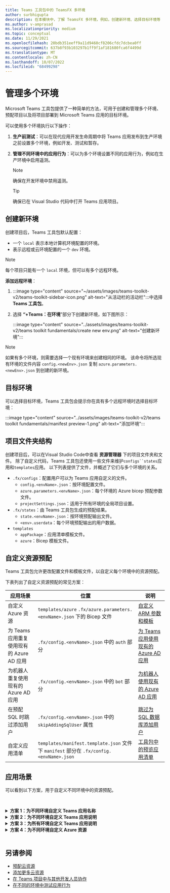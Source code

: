 ```yaml
---
title: Teams 工具包中的 TeamsFX 多环境
author: surbhigupta
description: 在本模块中，了解 TeamsFX 多环境，例如，创建新环境、选择目标环境等
ms.author: v-amprasad
ms.localizationpriority: medium
ms.topic: conceptual
ms.date: 11/29/2021
ms.openlocfilehash: 20bdb351eeff9a11d9460cf8206cfdc7dcbea0ff
ms.sourcegitcommit: 637b8f93b103297b1ff9f1af181680fca6f4499d
ms.translationtype: MT
ms.contentlocale: zh-CN
ms.lasthandoff: 10/07/2022
ms.locfileid: "68499298"
---
```

# <a name="manage-multiple-environments"></a>管理多个环境

 Microsoft Teams 工具包提供了一种简单的方法，可用于创建和管理多个环境、预配项目以及将项目部署到 Microsoft Teams 应用的目标环境。

 可以使用多个环境执行以下操作：

1. **生产前测试**：可以在现代应用开发生命周期中将 Teams 应用发布到生产环境之前设置多个环境，例如开发、测试和暂存。

2. **管理不同环境中的应用行为**：可以为多个环境设置不同的应用行为，例如在生产环境中启用遥测。

   > [!NOTE]
   > 确保在开发环境中禁用遥测。

   > [!TIP]
   > 确保已在 Visual Studio 代码中打开 Teams 应用项目。

## <a name="create-new-environment"></a>创建新环境

创建项目后，Teams 工具包默认配置：

* 一个 `local` 表示本地计算机环境配置的环境。
* 表示远程或云环境配置的一个 `dev` 环境。

> [!NOTE]
> 每个项目只能有一个 `local` 环境，但可以有多个远程环境。

**添加远程环境**：

1. :::image type="content" source="~/assets/images/teams-toolkit-v2/teams-toolkit-sidebar-icon.png" alt-text="从活动栏的活动栏":::中选择 **Teams 工具包**。
2. 选择 **“+Teams：在环境**”部分下创建新环境，如下图所示：

   :::image type="content" source="../assets/images/teams-toolkit-v2/teams toolkit fundamentals/create new env.png" alt-text="创建新环境":::

> [!Note]
> 如果有多个环境，则需要选择一个现有环境来创建相同的环境。 该命令将所选现有环境的文件内容 `config.<newEnv>.json` 复制 `azure.parameters.<newEnv>.json` 到创建的新环境。

## <a name="target-environment"></a>目标环境

可以选择目标环境，Teams 工具包会提示你在具有多个远程环境时选择目标环境：

:::image type="content" source="../assets/images/teams-toolkit-v2/teams toolkit fundamentals/manifest preview-1.png" alt-text="添加环境":::

## <a name="project-folder-structure"></a>项目文件夹结构

创建项目后，可以在Visual Studio Code中查看 **资源管理器** 下的项目文件夹和文件。 除了自定义代码，Teams 工具包还使用一些文件来维护`configs``states`应用和`templates`应用。 以下列表提供了文件，并概述了它们与多个环境的关系。

* `.fx/configs`：配置用户可以为 Teams 应用自定义的文件。
  * `config.<envName>.json`：按环境配置文件。
  * `azure.parameters.<envName>.json`：每个环境的 Azure bicep 预配参数文件。
  * `projectSettings.json`：适用于所有环境的全局项目设置。
* `.fx/states`：由 Teams 工具包生成的预配结果。
  * `state.<envName>.json`：按环境预配输出文件。
  * `<env>.userdata`：每个环境预配输出的用户数据。
* `templates`
  * `appPackage`：应用清单模板文件。
  * `azure`：Bicep 模板文件。

## <a name="customize-resource-provision"></a>自定义资源预配

Teams 工具包允许更改配置文件和模板文件，以自定义每个环境中的资源预配。

下表列出了自定义资源预配的常见方案：

| 应用场景 | 位置| 说明 |
| --- | --- | --- |
| 自定义 Azure 资源 |`templates/azure` `.fx/azure.parameters.<envName>.json` 下的 Bicep 文件 | [自定义 ARM 参数和模板](provision.md#customize-arm-template-files) |
| 为 Teams 应用重复使用现有的 Azure AD 应用 | `.fx/config.<envName>.json` 中的 `auth` 部分|  [为 Teams 应用使用现有的 Azure AD 应用](provision.md#use-an-existing-azure-ad-app-for-your-teams-app) |
| 为机器人重复使用现有的 Azure AD 应用 |`.fx/config.<envName>.json` 中的 `bot` 部分| [为机器人使用现有的 Azure AD 应用](provision.md#use-an-existing-azure-ad-app-for-your-bot) |
| 在预配 SQL 时跳过添加用户 |`.fx/config.<envName>.json` 中的 `skipAddingSqlUser` 属性| [跳过为 SQL 数据库添加用户](provision.md#skip-adding-user-for-sql-database) |
| 自定义应用清单 |`templates/manifest.template.json` 文件下 `manifest` 部分在 `.fx/config.<envName>.json`| [工具包中的预览应用清单](TeamsFx-preview-and-customize-app-manifest.md)|

## <a name="scenarios"></a>应用场景

可以看到以下方案，用于自定义不同环境中的资源预配。
<br>

<br><details>
<summary><b>方案 1：为不同环境自定义 Teams 应用名称 </b></summary>

可以将 Teams 应用名称 `myapp(dev)` 设置为默认环境 `dev` 和 `myapp(staging)` 过渡环境 `staging`。

自定义步骤：

1. 打开配置文件 `.fx/configs/config.dev.json`。
2. 更新 **short** to **`myapp(dev)`** 的 **`manifest`** > **`appName`** > 属性。

  更新内容 `.fx/configs/config.dev.json` 如下：

  ```json
  {
      "$schema": "https://aka.ms/teamsfx-env-config-schema",
      "description": "You can customize the TeamsFx config for different environments.   Visit https://aka.ms/teamsfx-env-config to learn more about this.",
      "manifest": {
          "appName": {
              "short": "myapp(dev)"
              ...
          }
      }
      ...
  }
  ```

3. 可以创建一个新环境，并在它不存在时将其 `staging` 命名。
4. 打开配置文件 `.fx/configs/config.staging.json`。
5. 更新同一属性 `myapp(staging)`。
6. 现在，可以在远程环境中运行预配命令 `dev` 和 `staging` 环境来更新应用名称。 若要使用 Teams 工具包运行预配命令，请参阅 [预配](provision.md#provision-using-teams-toolkit-in-visual-studio-code)。

</details>

<details>
<summary><b>方案 2：为不同环境自定义 Teams 应用说明</b></summary>

可以为不同的环境设置不同的 Teams 应用说明：

* 对于默认环境 `dev`，说明为 `my app description for dev`。
* 对于过渡环境 `staging`，说明是 `my app description for staging`。

自定义步骤：

1. 打开配置文件 `.fx/configs/config.dev.json`。
2. 添加具有值的新属性 **`manifest`****`short`** > **`description`** > 。**`my app description for dev`**

  更新内容 `.fx/configs/config.dev.json` 如下：

  ```json
  {
      "$schema": "https://aka.ms/teamsfx-env-config-schema",
      "description": "You can customize the TeamsFx config for different environments.   Visit https://aka.ms/teamsfx-env-config to learn more about this.",
      "manifest": {
          ...
          "description": {
              "short": "`my app description for dev"
              ...
          }
      }
      ...
  }
  ```

3. 创建新环境，并在不存在时将其 `staging` 命名。
4. 打开配置文件 `.fx/configs/config.staging.json`。
5. 将同一属性添加到 `my app description for staging`.
6. 打开 Teams 应用清单模板 `templates/appPackage/manifest.template.json`。
7. 更新属性 **`description`** > **`short`** 以使用在配置具有大括号语法 **`{{config.manifest.description.short}}`** 的文件中定义的 **变量**。
  
  更新内容 `manifest.template.json` 如下：

  ```json
  {
    "$schema": "https://developer.microsoft.com/en-us/json-schemas/teams/v1.11/MicrosoftTeams.schema.json",
    "manifestVersion": "1.11",
    "version": "1.0.0",
    ...
    "description": {
      "short": "{{config.manifest.description.short}}", 
      ...
    },
    ...
  }
  ```

8. 现在可以针对 `dev` 环境 `staging` 运行预配命令，以更新远程环境中的应用名称。

</details>

<details>
<summary><b>方案 3：为所有环境自定义 Teams 应用说明</b></summary>

可以将 Teams 应用 `my app description` 的说明设置为所有环境。

由于 Teams 应用清单模板是在所有环境中共享的，因此我们可以为目标更新其中的说明值：

1. 打开 Teams 应用清单模板 `templates/appPackage/manifest.template.json`。
2. 使用硬编码字符串更新属性 **`description`****`short`** > 。**`my app description`**
  
  更新内容 `manifest.template.json` 如下：

  ```json
  {
    "$schema": "https://developer.microsoft.com/en-us/json-schemas/teams/v1.11/MicrosoftTeams.schema.json",
    "manifestVersion": "1.11",
    "version": "1.0.0",
    ...
    "description": {
      "short": "my app description",
      ...
    },
    ...
  }

  ```

3. 现在可以针对 **所有** 环境运行预配命令，以更新远程环境中的应用名称。

</details>

<details>
<br><summary><b>方案 4：为不同环境自定义 Azure 资源</b></summary>

可以为每个环境自定义 Azure 资源，例如编辑与 fx/configs/azure.parameters 对应的环境。{env}.json 文件，用于指定 Azure 函数名称。

有关 Bicep 模板和参数文件的详细信息，请参阅 [预配云资源](provision.md)。
</details>
</br>

## <a name="see-also"></a>另请参阅

* [预配云资源](provision.md)
* [添加更多云资源](add-resource.md)
* [在 Teams 项目中与其他开发人员协作](TeamsFx-collaboration.md)
* [在不同的环境中测试应用行为](test-app-behavior.md)
